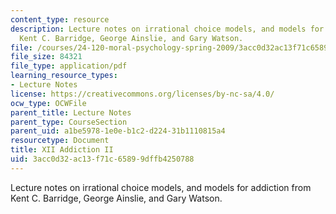 ```yaml
---
content_type: resource
description: Lecture notes on irrational choice models, and models for addiction from
  Kent C. Barridge, George Ainslie, and Gary Watson.
file: /courses/24-120-moral-psychology-spring-2009/3acc0d32ac13f71c65899dffb4250788_MIT24_120s09_lec12.pdf
file_size: 84321
file_type: application/pdf
learning_resource_types:
- Lecture Notes
license: https://creativecommons.org/licenses/by-nc-sa/4.0/
ocw_type: OCWFile
parent_title: Lecture Notes
parent_type: CourseSection
parent_uid: a1be5978-1e0e-b1c2-d224-31b1110815a4
resourcetype: Document
title: XII Addiction II
uid: 3acc0d32-ac13-f71c-6589-9dffb4250788
---
```

Lecture notes on irrational choice models, and models for addiction from Kent C. Barridge, George Ainslie, and Gary Watson.